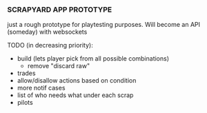### SCRAPYARD APP PROTOTYPE

just a rough prototype for playtesting purposes. Will become an API (someday) with websockets

TODO (in decreasing priority):

* build (lets player pick from all possible combinations)
	* remove "discard raw"
* trades
* allow/disallow actions based on condition
* more notif cases
* list of who needs what under each scrap
* pilots
